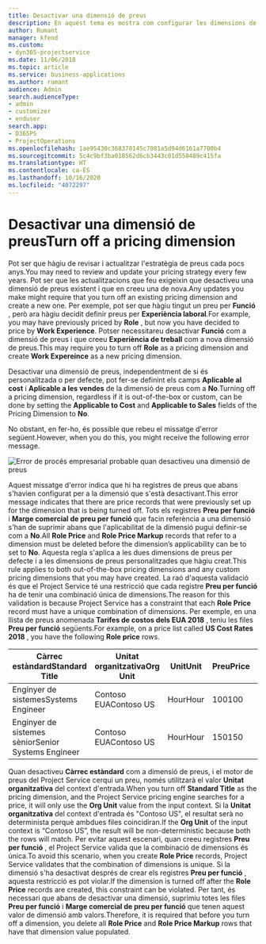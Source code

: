 ```yaml
---
title: Desactivar una dimensió de preus
description: En aquest tema es mostra com configurar les dimensions de preus a la solució del Project Service.
author: Rumant
manager: kfend
ms.custom:
- dyn365-projectservice
ms.date: 11/06/2018
ms.topic: article
ms.service: business-applications
ms.author: rumant
audience: Admin
search.audienceType:
- admin
- customizer
- enduser
search.app:
- D365PS
- ProjectOperations
ms.openlocfilehash: 1ae95430c368370145c7081a5d94d6161a7700b4
ms.sourcegitcommit: 5c4c9bf3ba018562d6cb3443c01d550489c415fa
ms.translationtype: HT
ms.contentlocale: ca-ES
ms.lasthandoff: 10/16/2020
ms.locfileid: "4072297"
---
```

# <a name="turn-off-a-pricing-dimension"></a><span data-ttu-id="eb000-103">Desactivar una dimensió de preus</span><span class="sxs-lookup"><span data-stu-id="eb000-103">Turn off a pricing dimension</span></span>

<span data-ttu-id="eb000-104">Pot ser que hàgiu de revisar i actualitzar l'estratègia de preus cada pocs anys.</span><span class="sxs-lookup"><span data-stu-id="eb000-104">You may need to review and update your pricing strategy every few years.</span></span> <span data-ttu-id="eb000-105">Pot ser que les actualitzacions que feu exigeixin que desactiveu una dimensió de preus existent i que en creeu una de nova.</span><span class="sxs-lookup"><span data-stu-id="eb000-105">Any updates you make might require that you turn off an existing pricing dimension and create a new one.</span></span> <span data-ttu-id="eb000-106">Per exemple, pot ser que hàgiu tingut un preu per **Funció** , però ara hàgiu decidit definir preus per **Experiència laboral**.</span><span class="sxs-lookup"><span data-stu-id="eb000-106">For example, you may have previously priced by **Role** , but now you have decided to price by **Work Experience**.</span></span> <span data-ttu-id="eb000-107">Potser necessitareu desactivar **Funció** com a dimensió de preus i que creeu **Experiència de treball** com a nova dimensió de preus.</span><span class="sxs-lookup"><span data-stu-id="eb000-107">This may require you to turn off **Role** as a pricing dimension and create **Work Expereince** as a new pricing dimension.</span></span> 

<span data-ttu-id="eb000-108">Desactivar una dimensió de preus, independentment de si és personalitzada o per defecte, pot fer-se definint els camps **Aplicable al cost** i **Aplicable a les vendes** de la dimensió de preus com a **No**.</span><span class="sxs-lookup"><span data-stu-id="eb000-108">Turning off a pricing dimension, regardless if it is out-of-the-box or custom, can be done by setting the **Applicable to Cost** and **Applicable to Sales** fields of the Pricing Dimension to **No**.</span></span>

<span data-ttu-id="eb000-109">No obstant, en fer-ho, és possible que rebeu el missatge d'error següent.</span><span class="sxs-lookup"><span data-stu-id="eb000-109">However, when you do this, you might receive the following error message.</span></span>

![Error de procés empresarial probable quan desactiveu una dimensió de preus](media/Business-Process-Error.png)


<span data-ttu-id="eb000-111">Aquest missatge d'error indica que hi ha registres de preus que abans s'havien configurat per a la dimensió que s'està desactivant.</span><span class="sxs-lookup"><span data-stu-id="eb000-111">This error message indicates that there are price records that were previously set up for the dimension that is being turned off.</span></span> <span data-ttu-id="eb000-112">Tots els registres **Preu per funció** i **Marge comercial de preu per funció** que facin referència a una dimensió s'han de suprimir abans que l'aplicabilitat de la dimensió pugui definir-se com a **No**.</span><span class="sxs-lookup"><span data-stu-id="eb000-112">All **Role Price** and **Role Price Markup** records that refer to a dimension must be deleted before the dimension’s applicability can be to set to **No**.</span></span> <span data-ttu-id="eb000-113">Aquesta regla s'aplica a les dues dimensions de preus per defecte i a les dimensions de preus personalitzades que hàgiu creat.</span><span class="sxs-lookup"><span data-stu-id="eb000-113">This rule applies to both out-of-the-box pricing dimensions and any custom pricing dimensions that you may have created.</span></span> <span data-ttu-id="eb000-114">La raó d'aquesta validació és que el Project Service té una restricció que cada registre **Preu per funció** ha de tenir una combinació única de dimensions.</span><span class="sxs-lookup"><span data-stu-id="eb000-114">The reason for this validation is because Project Service has a constraint that each **Role Price** record must have a unique combination of dimensions.</span></span> <span data-ttu-id="eb000-115">Per exemple, en una llista de preus anomenada **Tarifes de costos dels EUA 2018** , teniu les files **Preu per funció** següents.</span><span class="sxs-lookup"><span data-stu-id="eb000-115">For example, on a price list called **US Cost Rates 2018** , you have the following **Role price** rows.</span></span> 

| <span data-ttu-id="eb000-116">Càrrec estàndard</span><span class="sxs-lookup"><span data-stu-id="eb000-116">Standard Title</span></span>         | <span data-ttu-id="eb000-117">Unitat organitzativa</span><span class="sxs-lookup"><span data-stu-id="eb000-117">Org Unit</span></span>    |<span data-ttu-id="eb000-118">Unit</span><span class="sxs-lookup"><span data-stu-id="eb000-118">Unit</span></span>   |<span data-ttu-id="eb000-119">Preu</span><span class="sxs-lookup"><span data-stu-id="eb000-119">Price</span></span>  |<span data-ttu-id="eb000-120">Moneda</span><span class="sxs-lookup"><span data-stu-id="eb000-120">Currency</span></span>  |
| -----------------------|-------------|-------|-------|----------|
| <span data-ttu-id="eb000-121">Enginyer de sistemes</span><span class="sxs-lookup"><span data-stu-id="eb000-121">Systems Engineer</span></span>|<span data-ttu-id="eb000-122">Contoso EUA</span><span class="sxs-lookup"><span data-stu-id="eb000-122">Contoso US</span></span>|<span data-ttu-id="eb000-123">Hour</span><span class="sxs-lookup"><span data-stu-id="eb000-123">Hour</span></span>| <span data-ttu-id="eb000-124">100</span><span class="sxs-lookup"><span data-stu-id="eb000-124">100</span></span>|<span data-ttu-id="eb000-125">USD</span><span class="sxs-lookup"><span data-stu-id="eb000-125">USD</span></span>|
| <span data-ttu-id="eb000-126">Enginyer de sistemes sènior</span><span class="sxs-lookup"><span data-stu-id="eb000-126">Senior Systems Engineer</span></span>|<span data-ttu-id="eb000-127">Contoso EUA</span><span class="sxs-lookup"><span data-stu-id="eb000-127">Contoso US</span></span>|<span data-ttu-id="eb000-128">Hour</span><span class="sxs-lookup"><span data-stu-id="eb000-128">Hour</span></span>| <span data-ttu-id="eb000-129">150</span><span class="sxs-lookup"><span data-stu-id="eb000-129">150</span></span>| <span data-ttu-id="eb000-130">USD</span><span class="sxs-lookup"><span data-stu-id="eb000-130">USD</span></span>|


<span data-ttu-id="eb000-131">Quan desactiveu **Càrrec estàndard** com a dimensió de preus, i el motor de preus del Project Service cerqui un preu, només utilitzarà el valor **Unitat organitzativa** del context d'entrada.</span><span class="sxs-lookup"><span data-stu-id="eb000-131">When you turn off **Standard Title** as the pricing dimension, and the Project Service pricing engine searches for a price, it will only use the **Org Unit** value from the input context.</span></span> <span data-ttu-id="eb000-132">Si la **Unitat organitzativa** del context d'entrada és "Contoso US", el resultat serà no determinista perquè ambdues files coincidiran.</span><span class="sxs-lookup"><span data-stu-id="eb000-132">If the **Org Unit** of the input context is “Contoso US”, the result will be non-deterministic because both the rows will match.</span></span> <span data-ttu-id="eb000-133">Per evitar aquest escenari, quan creeu registres **Preu per funció** , el Project Service valida que la combinació de dimensions és única.</span><span class="sxs-lookup"><span data-stu-id="eb000-133">To avoid this scenario, when you create **Role Price** records, Project Service validates that the combination of dimensions is unique.</span></span> <span data-ttu-id="eb000-134">Si la dimensió s'ha desactivat després de crear els registres **Preu per funció** , aquesta restricció es pot violar.</span><span class="sxs-lookup"><span data-stu-id="eb000-134">If the dimension is turned off after the **Role Price** records are created, this constraint can be violated.</span></span> <span data-ttu-id="eb000-135">Per tant, és necessari que abans de desactivar una dimensió, suprimiu totes les files **Preu per funció** i **Marge comercial de preu per funció** que tenen aquest valor de dimensió amb valors.</span><span class="sxs-lookup"><span data-stu-id="eb000-135">Therefore, it is required that before you turn off a dimension, you delete all **Role Price** and **Role Price Markup** rows that have that dimension value populated.</span></span>

